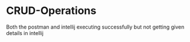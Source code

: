 # CRUD-Operations
Both the postman and intellij executing successfully but not getting given details in intellij
